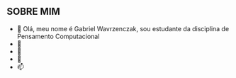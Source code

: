 ## SOBRE MIM ##

- 👋 Olá, meu nome é Gabriel Wavrzenczak, sou estudante da disciplina de Pensamento Computacional
- 👀
- 🌱
- 💞️
- 📫
